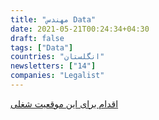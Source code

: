 ```yaml
---
title: "مهندس Data"
date: 2021-05-21T00:24:34+04:30
draft: false
tags: ["Data"]
countries: "انگلستان"
newsletters: ["14"]
companies: "Legalist"
---
```


[اقدام برای این موقعیت شغلی](https://angel.co/company/legalist/jobs/1378678-data-engineer)